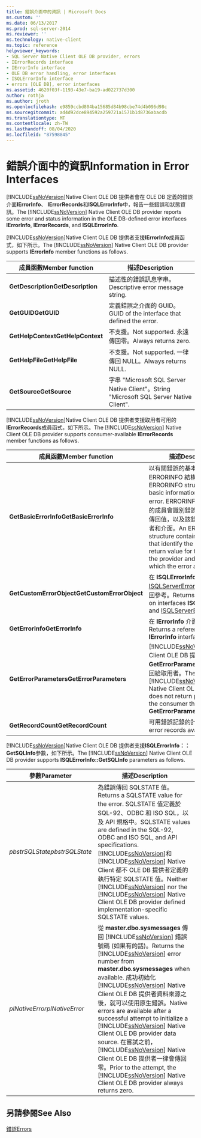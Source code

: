 ```yaml
---
title: 錯誤介面中的資訊 | Microsoft Docs
ms.custom: ''
ms.date: 06/13/2017
ms.prod: sql-server-2014
ms.reviewer: ''
ms.technology: native-client
ms.topic: reference
helpviewer_keywords:
- SQL Server Native Client OLE DB provider, errors
- IErrorRecords interface
- IErrorInfo interface
- OLE DB error handling, error interfaces
- ISQLErrorInfo interface
- errors [OLE DB], error interfaces
ms.assetid: 4620f03f-1193-43e7-ba19-ad022737d300
author: rothja
ms.author: jroth
ms.openlocfilehash: e9859ccbd804ba15685d84b98cbe74d4b096d98c
ms.sourcegitcommit: ad4d92dce894592a259721a1571b1d8736abacdb
ms.translationtype: MT
ms.contentlocale: zh-TW
ms.lasthandoff: 08/04/2020
ms.locfileid: "87598845"
---
```

# <a name="information-in-error-interfaces"></a><span data-ttu-id="e8e11-102">錯誤介面中的資訊</span><span class="sxs-lookup"><span data-stu-id="e8e11-102">Information in Error Interfaces</span></span>
  <span data-ttu-id="e8e11-103">[!INCLUDE[ssNoVersion](../../includes/ssnoversion-md.md)]Native Client OLE DB 提供者會在 OLE DB 定義的錯誤介面**IErrorInfo**、 **IErrorRecords**和**ISQLErrorInfo**中，報告一些錯誤和狀態資訊。</span><span class="sxs-lookup"><span data-stu-id="e8e11-103">The [!INCLUDE[ssNoVersion](../../includes/ssnoversion-md.md)] Native Client OLE DB provider reports some error and status information in the OLE DB-defined error interfaces **IErrorInfo**, **IErrorRecords**, and **ISQLErrorInfo**.</span></span>  
  
 <span data-ttu-id="e8e11-104">[!INCLUDE[ssNoVersion](../../includes/ssnoversion-md.md)]Native Client OLE DB 提供者支援**IErrorInfo**成員函式，如下所示。</span><span class="sxs-lookup"><span data-stu-id="e8e11-104">The [!INCLUDE[ssNoVersion](../../includes/ssnoversion-md.md)] Native Client OLE DB provider supports **IErrorInfo** member functions as follows.</span></span>  
  
|<span data-ttu-id="e8e11-105">成員函數</span><span class="sxs-lookup"><span data-stu-id="e8e11-105">Member function</span></span>|<span data-ttu-id="e8e11-106">描述</span><span class="sxs-lookup"><span data-stu-id="e8e11-106">Description</span></span>|  
|---------------------|-----------------|  
|<span data-ttu-id="e8e11-107">**GetDescription**</span><span class="sxs-lookup"><span data-stu-id="e8e11-107">**GetDescription**</span></span>|<span data-ttu-id="e8e11-108">描述性的錯誤訊息字串。</span><span class="sxs-lookup"><span data-stu-id="e8e11-108">Descriptive error message string.</span></span>|  
|<span data-ttu-id="e8e11-109">**GetGUID**</span><span class="sxs-lookup"><span data-stu-id="e8e11-109">**GetGUID**</span></span>|<span data-ttu-id="e8e11-110">定義錯誤之介面的 GUID。</span><span class="sxs-lookup"><span data-stu-id="e8e11-110">GUID of the interface that defined the error.</span></span>|  
|<span data-ttu-id="e8e11-111">**GetHelpContext**</span><span class="sxs-lookup"><span data-stu-id="e8e11-111">**GetHelpContext**</span></span>|<span data-ttu-id="e8e11-112">不支援。</span><span class="sxs-lookup"><span data-stu-id="e8e11-112">Not supported.</span></span> <span data-ttu-id="e8e11-113">永遠傳回零。</span><span class="sxs-lookup"><span data-stu-id="e8e11-113">Always returns zero.</span></span>|  
|<span data-ttu-id="e8e11-114">**GetHelpFile**</span><span class="sxs-lookup"><span data-stu-id="e8e11-114">**GetHelpFile**</span></span>|<span data-ttu-id="e8e11-115">不支援。</span><span class="sxs-lookup"><span data-stu-id="e8e11-115">Not supported.</span></span> <span data-ttu-id="e8e11-116">一律傳回 NULL。</span><span class="sxs-lookup"><span data-stu-id="e8e11-116">Always returns NULL.</span></span>|  
|<span data-ttu-id="e8e11-117">**GetSource**</span><span class="sxs-lookup"><span data-stu-id="e8e11-117">**GetSource**</span></span>|<span data-ttu-id="e8e11-118">字串 "Microsoft SQL Server Native Client"。</span><span class="sxs-lookup"><span data-stu-id="e8e11-118">String "Microsoft SQL Server Native Client".</span></span>|  
  
 <span data-ttu-id="e8e11-119">[!INCLUDE[ssNoVersion](../../includes/ssnoversion-md.md)]Native Client OLE DB 提供者支援取用者可用的**IErrorRecords**成員函式，如下所示。</span><span class="sxs-lookup"><span data-stu-id="e8e11-119">The [!INCLUDE[ssNoVersion](../../includes/ssnoversion-md.md)] Native Client OLE DB provider supports consumer-available **IErrorRecords** member functions as follows.</span></span>  
  
|<span data-ttu-id="e8e11-120">成員函數</span><span class="sxs-lookup"><span data-stu-id="e8e11-120">Member function</span></span>|<span data-ttu-id="e8e11-121">描述</span><span class="sxs-lookup"><span data-stu-id="e8e11-121">Description</span></span>|  
|---------------------|-----------------|  
|<span data-ttu-id="e8e11-122">**GetBasicErrorInfo**</span><span class="sxs-lookup"><span data-stu-id="e8e11-122">**GetBasicErrorInfo**</span></span>|<span data-ttu-id="e8e11-123">以有關錯誤的基本資訊填入 ERRORINFO 結構。</span><span class="sxs-lookup"><span data-stu-id="e8e11-123">Fills an ERRORINFO structure with basic information about an error.</span></span> <span data-ttu-id="e8e11-124">ERRORINFO 結構所包含的成員會識別錯誤的 HRESULT 傳回值，以及該錯誤適用的提供者和介面。</span><span class="sxs-lookup"><span data-stu-id="e8e11-124">An ERRORINFO structure contains members that identify the HRESULT return value for the error, and the provider and interface to which the error applies.</span></span>|  
|<span data-ttu-id="e8e11-125">**GetCustomErrorObject**</span><span class="sxs-lookup"><span data-stu-id="e8e11-125">**GetCustomErrorObject**</span></span>|<span data-ttu-id="e8e11-126">在 **ISQLErrorInfo** 和 [ISQLServerErrorInfo](../../database-engine/dev-guide/isqlservererrorinfo-ole-db.md) 介面上傳回參考。</span><span class="sxs-lookup"><span data-stu-id="e8e11-126">Returns a reference on interfaces **ISQLErrorInfo,** and [ISQLServerErrorInfo](../../database-engine/dev-guide/isqlservererrorinfo-ole-db.md).</span></span>|  
|<span data-ttu-id="e8e11-127">**GetErrorInfo**</span><span class="sxs-lookup"><span data-stu-id="e8e11-127">**GetErrorInfo**</span></span>|<span data-ttu-id="e8e11-128">在 **IErrorInfo** 介面上傳回參考。</span><span class="sxs-lookup"><span data-stu-id="e8e11-128">Returns a reference on an **IErrorInfo** interface.</span></span>|  
|<span data-ttu-id="e8e11-129">**GetErrorParameters**</span><span class="sxs-lookup"><span data-stu-id="e8e11-129">**GetErrorParameters**</span></span>|<span data-ttu-id="e8e11-130">[!INCLUDE[ssNoVersion](../../includes/ssnoversion-md.md)]Native Client OLE DB 提供者不會透過**GetErrorParameters**將參數傳回給取用者。</span><span class="sxs-lookup"><span data-stu-id="e8e11-130">The [!INCLUDE[ssNoVersion](../../includes/ssnoversion-md.md)] Native Client OLE DB provider does not return parameters to the consumer through **GetErrorParameters**.</span></span>|  
|<span data-ttu-id="e8e11-131">**GetRecordCount**</span><span class="sxs-lookup"><span data-stu-id="e8e11-131">**GetRecordCount**</span></span>|<span data-ttu-id="e8e11-132">可用錯誤記錄的計數。</span><span class="sxs-lookup"><span data-stu-id="e8e11-132">Count of error records available.</span></span>|  
  
 <span data-ttu-id="e8e11-133">[!INCLUDE[ssNoVersion](../../includes/ssnoversion-md.md)]Native Client OLE DB 提供者支援**ISQLErrorInfo：： GetSQLInfo**參數，如下所示。</span><span class="sxs-lookup"><span data-stu-id="e8e11-133">The [!INCLUDE[ssNoVersion](../../includes/ssnoversion-md.md)] Native Client OLE DB provider supports **ISQLErrorInfo::GetSQLInfo** parameters as follows.</span></span>  
  
|<span data-ttu-id="e8e11-134">參數</span><span class="sxs-lookup"><span data-stu-id="e8e11-134">Parameter</span></span>|<span data-ttu-id="e8e11-135">描述</span><span class="sxs-lookup"><span data-stu-id="e8e11-135">Description</span></span>|  
|---------------|-----------------|  
|<span data-ttu-id="e8e11-136">*pbstrSQLState*</span><span class="sxs-lookup"><span data-stu-id="e8e11-136">*pbstrSQLState*</span></span>|<span data-ttu-id="e8e11-137">為錯誤傳回 SQLSTATE 值。</span><span class="sxs-lookup"><span data-stu-id="e8e11-137">Returns a SQLSTATE value for the error.</span></span> <span data-ttu-id="e8e11-138">SQLSTATE 值定義於 SQL-92、ODBC 和 ISO SQL，以及 API 規格中。</span><span class="sxs-lookup"><span data-stu-id="e8e11-138">SQLSTATE values are defined in the SQL-92, ODBC and ISO SQL, and API specifications.</span></span> <span data-ttu-id="e8e11-139">[!INCLUDE[ssNoVersion](../../includes/ssnoversion-md.md)]和 [!INCLUDE[ssNoVersion](../../includes/ssnoversion-md.md)] Native Client 都不 OLE DB 提供者定義的執行特定 SQLSTATE 值。</span><span class="sxs-lookup"><span data-stu-id="e8e11-139">Neither [!INCLUDE[ssNoVersion](../../includes/ssnoversion-md.md)] nor the [!INCLUDE[ssNoVersion](../../includes/ssnoversion-md.md)] Native Client OLE DB provider defined implementation-specific SQLSTATE values.</span></span>|  
|<span data-ttu-id="e8e11-140">*plNativeError*</span><span class="sxs-lookup"><span data-stu-id="e8e11-140">*plNativeError*</span></span>|<span data-ttu-id="e8e11-141">從 **master.dbo.sysmessages** 傳回 [!INCLUDE[ssNoVersion](../../includes/ssnoversion-md.md)] 錯誤號碼 (如果有的話)。</span><span class="sxs-lookup"><span data-stu-id="e8e11-141">Returns the [!INCLUDE[ssNoVersion](../../includes/ssnoversion-md.md)] error number from **master.dbo.sysmessages** when available.</span></span> <span data-ttu-id="e8e11-142">成功初始化 [!INCLUDE[ssNoVersion](../../includes/ssnoversion-md.md)] Native Client OLE DB 提供者資料來源之後，就可以使用原生錯誤。</span><span class="sxs-lookup"><span data-stu-id="e8e11-142">Native errors are available after a successful attempt to initialize a [!INCLUDE[ssNoVersion](../../includes/ssnoversion-md.md)] Native Client OLE DB provider data source.</span></span> <span data-ttu-id="e8e11-143">在嘗試之前， [!INCLUDE[ssNoVersion](../../includes/ssnoversion-md.md)] Native Client OLE DB 提供者一律會傳回零。</span><span class="sxs-lookup"><span data-stu-id="e8e11-143">Prior to the attempt, the [!INCLUDE[ssNoVersion](../../includes/ssnoversion-md.md)] Native Client OLE DB provider always returns zero.</span></span>|  
  
## <a name="see-also"></a><span data-ttu-id="e8e11-144">另請參閱</span><span class="sxs-lookup"><span data-stu-id="e8e11-144">See Also</span></span>  
 [<span data-ttu-id="e8e11-145">錯誤</span><span class="sxs-lookup"><span data-stu-id="e8e11-145">Errors</span></span>](errors.md)  
  
  
